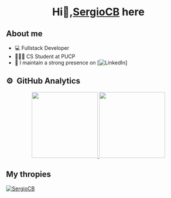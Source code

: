 <div align="center">
<h1 align="center">Hi👋,<a href="#">SergioCB</a> here</h1>
</div>

## About me

- 💻 Fullstack Developer
- 🧑🏻‍🎓 CS Student at PUCP
- 💪 I maintain a strong presence on [![LinkedIn](https://image.similarpng.com/very-thumbnail/2020/07/Linkedin-logo-transparent-PNG.png)]

## ⚙️ &nbsp;GitHub Analytics

<p align="center">
<a href="https://github.com/SergioCB20">
  <img height="180em" src="https://github-readme-stats-eight-theta.vercel.app/api?username=SergioCB20&show_icons=true&theme=algolia&include_all_commits=true&count_private=true"/>
  <img height="180em" src="https://github-readme-stats-eight-theta.vercel.app/api/top-langs/?username=SergioCB20&layout=compact&langs_count=8&theme=algolia"/>
</a>
</p>

## My thropies
<p align="left"> <a href="https://github.com/ryo-ma/github-profile-trophy"><img src="https://github-profile-trophy.vercel.app/?username=SergioCB" alt="SergioCB" /></a> </p>


